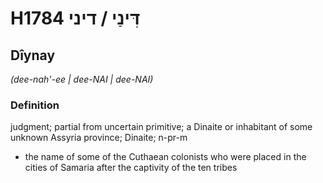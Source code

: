 # H1784 דִּינַי / דיני

## Dîynay

_(dee-nah'-ee | dee-NAI | dee-NAI)_

### Definition

judgment; partial from uncertain primitive; a Dinaite or inhabitant of some unknown Assyria province; Dinaite; n-pr-m

- the name of some of the Cuthaean colonists who were placed in the cities of Samaria after the captivity of the ten tribes
